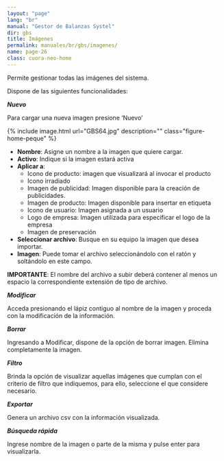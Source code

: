 ```yaml
---
layout: "page"
lang: "br"
manual: "Gestor de Balanzas Systel"
dir: gbs
title: Imágenes
permalink: manuales/br/gbs/imagenes/
name: page-26
class: cuora-neo-home
---
```

Permite gestionar todas las imágenes del sistema.

Dispone de las siguientes funcionalidades:

***Nuevo***

Para cargar una nueva imagen presione ‘Nuevo’

{% include image.html url="GBS64.jpg" description="" class="figure-home-peque" %}

- **Nombre**: Asigne un nombre a la imagen que quiere cargar.
- **Activo**: Indique si la imagen estará activa
- **Aplicar a**:
    - Icono de producto: imagen que visualizará al invocar el producto
    - Icono irradiado
    - Imagen de publicidad: Imagen disponible para la creación de publicidades.
    - Imagen de producto: Imagen disponible para insertar en etiqueta
    - Icono de usuario: Imagen asignada a un usuario
    - Logo de empresa: Imagen utilizada para especificar el logo de la empresa
    - Imagen de preservación 
- **Seleccionar archivo**: Busque en su equipo la imagen que desea importar.
- **Imagen**: Puede tomar el archivo seleccionándolo con el ratón y soltándolo en este campo.

**IMPORTANTE**: El nombre del archivo a subir deberá contener al menos un espacio la correspondiente extensión de tipo de archivo.

***Modificar***

Acceda presionando el lápiz contiguo al nombre de la imagen y proceda con la modificación de la información.

***Borrar***

Ingresando a Modificar, dispone de la opción de borrar imagen. Elimina completamente la imagen.

***Filtro***

Brinda la opción de visualizar aquellas imágenes que cumplan con el criterio de filtro que indiquemos, para ello, seleccione el que considere necesario.

***Exportar***

Genera un archivo csv con la información visualizada.

***Búsqueda rápida***

Ingrese nombre de la imagen o parte de la misma y pulse enter para visualizarla.
